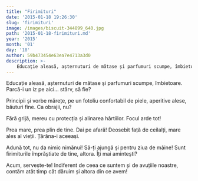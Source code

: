 ```yaml
---
title: "Firimituri"
date: '2015-01-18 19:26:30'
slug: 'firimituri'
image: /images/biscuit-344899_640.jpg
path: '2015-01-18-firimituri.md'
year: '2015'
month: '01'
day: '18'
author: 59b473454e63ea7e4713a3d0
description: >-
    Educație aleasă, așternuturi de mătase și parfumuri scumpe, îmbietoare. Parcă-i un iz pe aici... stârv, să fie?Principii și vorbe mărețe, pe un fotoliu confortabil de piele, aperitive alese, băuturi 
---
```

<div class="kg-card-markdown"><p>Educație aleasă, așternuturi de mătase și parfumuri scumpe, îmbietoare. Parcă-i un iz pe aici... stârv, să fie?</p>
<p>Principii și vorbe mărețe, pe un fotoliu confortabil de piele, aperitive alese, băuturi fine. Ca obrajii, nu?</p>
<p>Fără grijă, mereu cu protecția și alinarea hârtiilor. Focul arde tot!</p>
<p>Prea mare, prea plin de tine. Dai pe afară! Deosebit față de ceilalți, mare ales al vieții. Țărâna-i aceeași.</p>
<p>Adună tot, nu da nimic nimănui! Să-ți ajungă și pentru ziua de mâine! Sunt firimiturile împrăștiate de tine, altora. Îți mai amintești?</p>
<p>Acum, servește-te! Indiferent de ceea ce suntem și de avuțiile noastre, contăm atât timp cât dăruim și altora din ce avem!</p>
<p> </p>
</div>
    